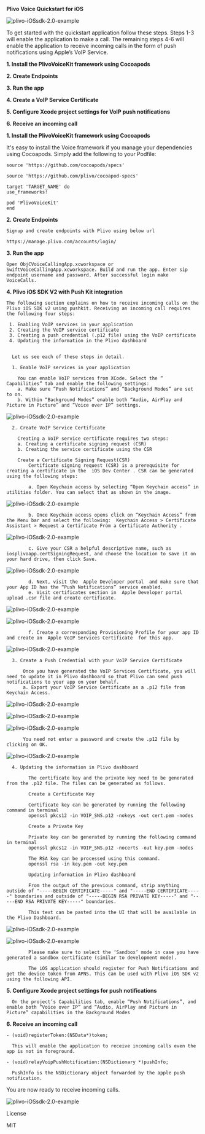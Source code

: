 **Plivo Voice Quickstart for iOS**



![plivo-iOSsdk-2.0-example](ReadMeImages/app.png)



To get started with the quickstart application follow these steps. Steps 1-3 will enable the application to make a call. The remaining steps 4-6 will enable the application to receive incoming calls in the form of push notifications using Apple’s VoIP Service.

**1. Install the PlivoVoiceKit framework using Cocoapods**

**2. Create Endpoints**

**3. Run the app**

**4. Create a VoIP Service Certificate**

**5. Configure Xcode project settings for VoIP push notifications**

**6. Receive an incoming call**



**1. Install the PlivoVoiceKit framework using Cocoapods**

It's easy to install the Voice framework if you manage your dependencies using Cocoapods. Simply add the following to your Podfile:


    source 'https://github.com/cocoapods/specs'

    source 'https://github.com/plivo/cocoapod-specs'

    target 'TARGET_NAME' do
    use_frameworks!

    pod 'PlivoVoiceKit'
    end

**2. Create Endpoints**

    Signup and create endpoints with Plivo using below url

    https://manage.plivo.com/accounts/login/


**3. Run the app**

    Open ObjCVoiceCallingApp.xcworkspace or SwiftVoiceCallingApp.xcworkspace. Build and run the app. Enter sip endpoint username and password. After successful login make VoiceCalls. 


**4. Plivo iOS SDK V2 with Push Kit integration**

    The following section explains on how to receive incoming calls on the Plivo iOS SDK v2 using pushkit. Receiving an incoming call requires the following four steps:
     
     1. Enabling VoIP services in your application
     2. Creating the VoIP service certificate
     3. Creating a push credential (.p12 file) using the VoIP certificate
     4. Updating the information in the Plivo dashboard


      Let us see each of these steps in detail.

      1. Enable VoIP services in your application
        
        You can enable VoIP services from XCode. Select the “ Capabilities” tab and enable the following settings:
        a. Make sure “Push Notifications” and “Background Modes” are set to on.
        b. Within “Background Modes” enable both “Audio, AirPlay and Picture in Picture” and “Voice over IP” settings.

![plivo-iOSsdk-2.0-example](ReadMeImages/image0.png)

      2. Create VoIP Service Certificate
        
        Creating a VoIP service certificate requires two steps:
        a. Creating a certificate signing request (CSR)
        b. Creating the service certificate using the CSR
        
        Create a Certificate Signing Request(CSR)
            Certificate signing request (CSR) is a prerequisite for creating a certificate in the  iOS Dev Center . CSR can be generated using the following steps:
            
            a. Open Keychain access by selecting “Open Keychain access” in utilities folder. You can select that as shown in the image.

![plivo-iOSsdk-2.0-example](ReadMeImages/image13.png)

            b. Once Keychain access opens click on “Keychain Access” from the Menu bar and select the following:  Keychain Access > Certificate Assistant > Request a Certificate From a Certificate Authority .
            
![plivo-iOSsdk-2.0-example](ReadMeImages/image12.png)

            c. Give your CSR a helpful descriptive name, such as iosplivoapp.certSigningRequest, and choose the location to save it on your hard drive, then click Save.

![plivo-iOSsdk-2.0-example](ReadMeImages/image4.png)

            d. Next, visit the  Apple Developer portal  and make sure that your App ID has the “Push Notifications” service enabled.
            e. Visit certificates section in  Apple Developer portal  upload .csr file and create certificate.

![plivo-iOSsdk-2.0-example](ReadMeImages/image8.png)

![plivo-iOSsdk-2.0-example](ReadMeImages/image1.png)

            f. Create a corresponding Provisioning Profile for your app ID and create an  Apple VoIP Services Certificate  for this app.

![plivo-iOSsdk-2.0-example](ReadMeImages/image11.png)

      3. Create a Push Credential with your VoIP Service Certificate
      
          Once you have generated the VoIP Services Certificate, you will need to update it in Plivo dashboard so that Plivo can send push notifications to your app on your behalf.
          a. Export your VoIP Service Certificate as a .p12 file from Keychain Access.

![plivo-iOSsdk-2.0-example](ReadMeImages/image7.png)

![plivo-iOSsdk-2.0-example](ReadMeImages/image10.png)

![plivo-iOSsdk-2.0-example](ReadMeImages/image2.png)

          You need not enter a password and create the .p12 file by clicking on OK.

![plivo-iOSsdk-2.0-example](ReadMeImages/image6.png)

      4. Updating the information in Plivo dashboard
      
            The certificate key and the private key need to be generated from the .p12 file. The files can be generated as follows.

            Create a Certificate Key

            Certificate key can be generated by running the following command in terminal
            openssl pkcs12 -in VOIP_SNS.p12 -nokeys -out cert.pem -nodes
            
            Create a Private Key
            
            Private key can be generated by running the following command in terminal
            openssl pkcs12 -in VOIP_SNS.p12 -nocerts -out key.pem -nodes

            The RSA key can be processed using this command.
            openssl rsa -in key.pem -out key.pem

            Updating information in Plivo dashboard
            
            From the output of the previous command, strip anything outside of "-----BEGIN CERTIFICATE-----" and "-----END CERTIFICATE-----" boundaries and outside of "-----BEGIN RSA PRIVATE KEY-----" and "-----END RSA PRIVATE KEY-----" boundaries.

            This text can be pasted into the UI that will be available in the Plivo Dashboard.

![plivo-iOSsdk-2.0-example](ReadMeImages/image5.png)

![plivo-iOSsdk-2.0-example](ReadMeImages/image3.png)


            Please make sure to select the ‘Sandbox’ mode in case you have generated a sandbox certificate (similar to development mode).

            The iOS application should register for Push Notifications and get the device token from APNS. This can be used with Plivo iOS SDK v2 using the following API.

**5. Configure Xcode project settings for push notifications**

      On the project’s Capabilities tab, enable “Push Notifications”, and enable both “Voice over IP” and “Audio, AirPlay and Picture in Picture” capabilities in the Background Modes


**6. Receive an incoming call**

    - (void)registerToken:(NSData*)token;

      This will enable the application to receive incoming calls even the app is not in foreground.

    - (void)relayVoipPushNotification:(NSDictionary *)pushInfo;

      PushInfo is the NSDictionary object forwarded by the apple push notification.

You are now ready to receive incoming calls. 

![plivo-iOSsdk-2.0-example](ReadMeImages/callkit.png)

License

MIT
